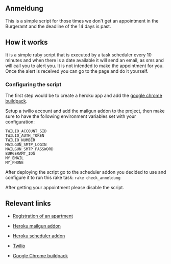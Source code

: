 ## Anmeldung

This is a simple script for those times we don't get an appointment in the Burgeramt and the deadline of the 14 days is past.

## How it works

It is a simple ruby script that is executed by a task scheduler every 10 minutes and when there is a date available it will send an email, as sms and will call you to alert you. It is not intended to make the appointment for you. Once the alert is received you can go to the page and do it yourself.


### Configuring the script

The first step would be to create a heroku app and add the [google chrome buildpack](https://github.com/heroku/heroku-buildpack-google-chrome).

Setup a twilio account and add the mailgun addon to the project, then make sure to have the following environment variables set with your configuration:

```
TWILIO_ACCOUNT_SID
TWILIO_AUTH_TOKEN
TWILIO_NUMBER
MAILGUN_SMTP_LOGIN
MAILGUN_SMTP_PASSWORD
BURGERAMT_IDS
MY_EMAIL
MY_PHONE
```

After deploying the script go to the scheduler addon you decided to use and configure it to run this rake task: `rake check_anmeldung`

After getting your appointment please disable the script.


## Relevant links

* [Registration of an apartment][1]
* [Heroku mailgun addon][2]
* [Heroku scheduler addon][3]
* [Twilio][4]
* [Google Chrome buildpack][5]

  [1]: https://service.berlin.de/dienstleistung/120686/
  [2]: https://elements.heroku.com/addons/mailgun
  [3]: https://elements.heroku.com/addons/crontogo
  [4]: https://www.twilio.com/voice
  [5]: https://github.com/heroku/heroku-buildpack-google-chrome


